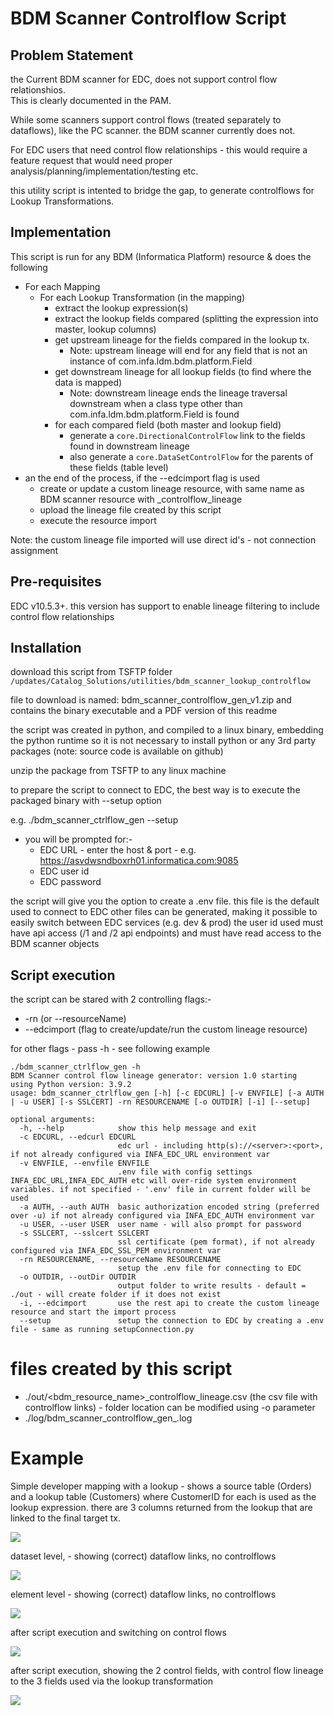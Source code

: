 # BDM Scanner Controlflow Script

## Problem Statement

the Current BDM scanner for EDC, does not support control flow relationshios.  
This is clearly documented in the PAM.

While some scanners support control flows (treated separately to dataflows), like the PC scanner.
the BDM scanner currently does not.

For EDC users that need control flow relationships - this would require a feature request 
that would need proper analysis/planning/implementation/testing etc.

this utility script is intented to bridge the gap, to generate controlflows for Lookup 
Transformations.

## Implementation

This script is run for any BDM (Informatica Platform) resource & does the following

- For each Mapping
    - For each Lookup Transformation (in the mapping)
        - extract the lookup expression(s)
        - extract the lookup fields compared (splitting the expression into master, lookup columns)
        - get upstream lineage for the fields compared in the lookup tx.  
          - Note: upstream lineage will end for any field that is not an instance of com.infa.ldm.bdm.platform.Field
        - get downstream lineage for all lookup fields (to find where the data is mapped)
          - Note: downstream lineage ends the lineage traversal downstream when a class type other than com.infa.ldm.bdm.platform.Field is found
        - for each compared field (both master and lookup field)
            - generate a `core.DirectionalControlFlow` link to the fields found in downstream lineage
            - also generate a `core.DataSetControlFlow` for the parents of these fields (table level)
- an the end of the process, if the --edcimport flag is used
    - create or update a custom lineage resource, with same name as BDM scanner resource with _controlflow_lineage
    - upload the lineage file created by this script
    - execute the resource import


Note:  the custom lineage file imported will use direct id's - not connection assignment

## Pre-requisites

EDC v10.5.3+.  this version has support to enable lineage filtering to include control flow relationships

## Installation

download this script from TSFTP folder `/updates/Catalog_Solutions/utilities/bdm_scanner_lookup_controlflow`

file to download is named: bdm_scanner_controlflow_gen_v1.zip and contains the binary executable and a PDF version of this readme

the script was created in python, and compiled to a linux binary, embedding the python runtime
so it is not necessary to install python or any 3rd party packages
(note:  source code is available on github)

unzip the package from TSFTP to any linux machine

to prepare the script to connect to EDC, the best way is to execute the packaged binary with --setup option

e.g. 
./bdm_scanner_ctrlflow_gen --setup

- you will be prompted for:-
  - EDC URL - enter the host & port - e.g. https://asvdwsndboxrh01.informatica.com:9085
  - EDC user id
  - EDC password

the script will give you the option to create a .env file.  this file is the default used to connect to EDC
other files can be generated, making it possible to easily switch between EDC services (e.g. dev & prod)
the user id used must have api access (/1 and /2 api endpoints) and must have read access to the BDM scanner objects

## Script execution

the script can be stared with 2 controlling flags:-
- -rn (or --resourceName) <BDM Scanner Resource>
- --edcimport    (flag to create/update/run the custom lineage resource)

for other flags - pass -h - see following example

```
./bdm_scanner_ctrlflow_gen -h
BDM Scanner control flow lineage generator: version 1.0 starting
using Python version: 3.9.2
usage: bdm_scanner_ctrlflow_gen [-h] [-c EDCURL] [-v ENVFILE] [-a AUTH | -u USER] [-s SSLCERT] -rn RESOURCENAME [-o OUTDIR] [-i] [--setup]

optional arguments:
  -h, --help            show this help message and exit
  -c EDCURL, --edcurl EDCURL
                        edc url - including http(s)://<server>:<port>, if not already configured via INFA_EDC_URL environment var
  -v ENVFILE, --envfile ENVFILE
                        .env file with config settings INFA_EDC_URL,INFA_EDC_AUTH etc will over-ride system environment variables. if not specified - '.env' file in current folder will be used
  -a AUTH, --auth AUTH  basic authorization encoded string (preferred over -u) if not already configured via INFA_EDC_AUTH environment var
  -u USER, --user USER  user name - will also prompt for password
  -s SSLCERT, --sslcert SSLCERT
                        ssl certificate (pem format), if not already configured via INFA_EDC_SSL_PEM environment var
  -rn RESOURCENAME, --resourceName RESOURCENAME
                        setup the .env file for connecting to EDC
  -o OUTDIR, --outDir OUTDIR
                        output folder to write results - default = ./out - will create folder if it does not exist
  -i, --edcimport       use the rest api to create the custom lineage resource and start the import process
  --setup               setup the connection to EDC by creating a .env file - same as running setupConnection.py
```


# files created by this script
- ./out/<bdm_resource_name>_controlflow_lineage.csv  (the csv file with controlflow links) - folder location can be modified using -o <OUTDIR> parameter
- ./log/bdm_scanner_controlflow_gen_<timestamp>.log

# Example

Simple developer mapping with a lookup - shows a source table (Orders) and a lookup table (Customers)
where CustomerID for each is used as the lookup expression.
there are 3 columns returned from the lookup that are linked to the final target tx.

<img src="img/m_order_with_customer.png">

dataset level, - showing (correct) dataflow links, no controlflows

<img src="img/customer_order_details_dataset_level_before.png">

element level - showing (correct) dataflow links, no controlflows

<img src="img/customer_order_details_dataelement_level_before.png">



after script execution and switching on control flows

<img src="img/customer_order_details_dataset_level_with_controlflow.png">

after script execution, showing the 2 control fields, with control flow lineage to the 3 fields used via the lookup transformation

<img src="img/customer_order_details_dataelement_level_with_controlflow.png">


